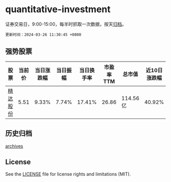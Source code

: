 # quantitative-investment

证券交易日，9:00-15:00，每半时抓取一次数据，按天[归档](archives)。

`更新时间：2024-03-26 11:30:45 +0800`

## 强势股票

|股票|当前价|当日涨跌幅|当日振幅|当日换手率|市盈率TTM|总市值|近10日涨跌幅|
|----|----|----|----|----|----|----|----|
|[精达股份](https://xueqiu.com/S/SH600577)|5.51|9.33%|7.74%|17.41%|26.86|114.56亿|40.92%|

## 历史归档

[archives](archives)

## License

See the [LICENSE](LICENSE) file for license rights and limitations (MIT).